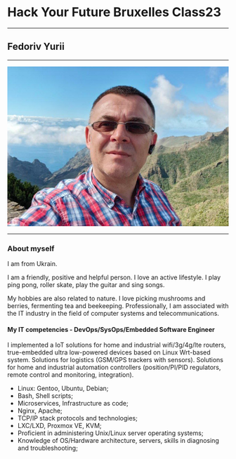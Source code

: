 # Hack Your Future Bruxelles Class23

---

## Fedoriv Yurii

---

![YuriiPhoto](./img/YuriiPhoto1.jpg)

---

### About myself

I am from Ukrain.

I am a friendly, positive and helpful person. I love an active lifestyle. I play
ping pong, roller skate, play the guitar and sing songs.

My hobbies are also related to nature. I love picking mushrooms and berries,
fermenting tea and beekeeping. Professionally, I am associated with the IT
industry in the field of computer systems and telecommunications.

#### My IT competencies - DevOps/SysOps/Embedded Software Engineer

I implemented a IoT solutions for home and industrial wifi/3g/4g/lte routers,
true-embedded ultra low-powered devices based on Linux Wrt-based system.
Solutions for logistics (GSM/GPS trackers with sensors). Solutions for home and
industrial automation controllers (position/PI/PID regulators, remote control
and monitoring, integration).

- Linux: Gentoo, Ubuntu, Debian;
- Bash, Shell scripts;
- Microservices, Infrastructure as code;
- Nginx, Apache;
- TCP/IP stack protocols and technologies;
- LXC/LXD, Proxmox VE, KVM;
- Proficient in administering Unix/Linux server operating systems;
- Knowledge of OS/Hardware architecture, servers, skills in diagnosing and
  troubleshooting;
